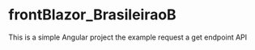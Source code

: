 # frontBlazor_BrasileiraoB
This is a simple Angular project the example request a get endpoint API 
